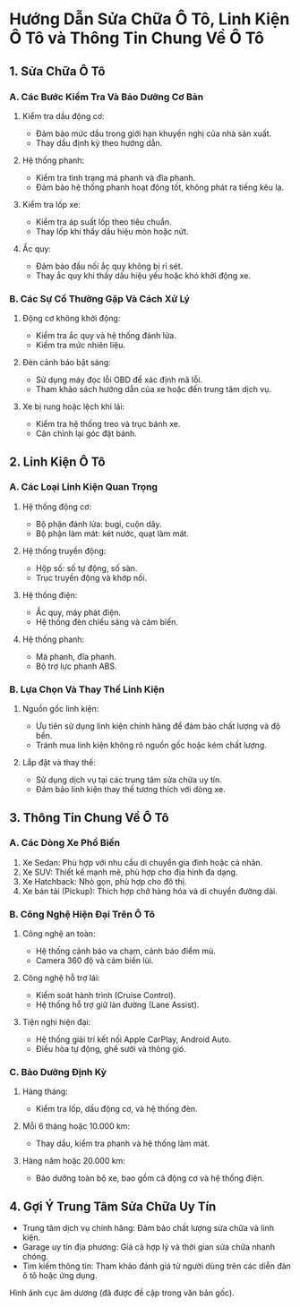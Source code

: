 # Hướng Dẫn Sửa Chữa Ô Tô, Linh Kiện Ô Tô và Thông Tin Chung Về Ô Tô

## 1. Sửa Chữa Ô Tô

### A. Các Bước Kiểm Tra Và Bảo Dưỡng Cơ Bản

1. Kiểm tra dầu động cơ:
    - Đảm bảo mức dầu trong giới hạn khuyến nghị của nhà sản xuất.
    - Thay dầu định kỳ theo hướng dẫn.

2. Hệ thống phanh:
    - Kiểm tra tình trạng má phanh và đĩa phanh.
    - Đảm bảo hệ thống phanh hoạt động tốt, không phát ra tiếng kêu lạ.

3. Kiểm tra lốp xe:
    - Kiểm tra áp suất lốp theo tiêu chuẩn.
    - Thay lốp khi thấy dấu hiệu mòn hoặc nứt.

4. Ắc quy:
    - Đảm bảo đầu nối ắc quy không bị rỉ sét.
    - Thay ắc quy khi thấy dấu hiệu yếu hoặc khó khởi động xe.

### B. Các Sự Cố Thường Gặp Và Cách Xử Lý

1. Động cơ không khởi động:
    - Kiểm tra ắc quy và hệ thống đánh lửa.
    - Kiểm tra mức nhiên liệu.

2. Đèn cảnh báo bật sáng:
    - Sử dụng máy đọc lỗi OBD để xác định mã lỗi.
    - Tham khảo sách hướng dẫn của xe hoặc đến trung tâm dịch vụ.

3. Xe bị rung hoặc lệch khi lái:
    - Kiểm tra hệ thống treo và trục bánh xe.
    - Cân chỉnh lại góc đặt bánh.


## 2. Linh Kiện Ô Tô

### A. Các Loại Linh Kiện Quan Trọng

1. Hệ thống động cơ:
    - Bộ phận đánh lửa: bugi, cuộn dây.
    - Bộ phận làm mát: két nước, quạt làm mát.

2. Hệ thống truyền động:
    - Hộp số: số tự động, số sàn.
    - Trục truyền động và khớp nối.

3. Hệ thống điện:
    - Ắc quy, máy phát điện.
    - Hệ thống đèn chiếu sáng và cảm biến.

4. Hệ thống phanh:
    - Má phanh, đĩa phanh.
    - Bộ trợ lực phanh ABS.


### B. Lựa Chọn Và Thay Thế Linh Kiện

1. Nguồn gốc linh kiện:
    - Ưu tiên sử dụng linh kiện chính hãng để đảm bảo chất lượng và độ bền.
    - Tránh mua linh kiện không rõ nguồn gốc hoặc kém chất lượng.

2. Lắp đặt và thay thế:
    - Sử dụng dịch vụ tại các trung tâm sửa chữa uy tín.
    - Đảm bảo linh kiện thay thế tương thích với dòng xe.


## 3. Thông Tin Chung Về Ô Tô

### A. Các Dòng Xe Phổ Biến

1. Xe Sedan: Phù hợp với nhu cầu di chuyển gia đình hoặc cá nhân.
2. Xe SUV: Thiết kế mạnh mẽ, phù hợp cho địa hình đa dạng.
3. Xe Hatchback: Nhỏ gọn, phù hợp cho đô thị.
4. Xe bán tải (Pickup): Thích hợp chở hàng hóa và di chuyển đường dài.


### B. Công Nghệ Hiện Đại Trên Ô Tô

1. Công nghệ an toàn:
    - Hệ thống cảnh báo va chạm, cảnh báo điểm mù.
    - Camera 360 độ và cảm biến lùi.

2. Công nghệ hỗ trợ lái:
    - Kiểm soát hành trình (Cruise Control).
    - Hệ thống hỗ trợ giữ làn đường (Lane Assist).

3. Tiện nghi hiện đại:
    - Hệ thống giải trí kết nối Apple CarPlay, Android Auto.
    - Điều hòa tự động, ghế sưởi và thông gió.


### C. Bảo Dưỡng Định Kỳ

1. Hàng tháng:
    - Kiểm tra lốp, dầu động cơ, và hệ thống đèn.

2. Mỗi 6 tháng hoặc 10.000 km:
    - Thay dầu, kiểm tra phanh và hệ thống làm mát.

3. Hàng năm hoặc 20.000 km:
    - Bảo dưỡng toàn bộ xe, bao gồm cả động cơ và hệ thống điện.


## 4. Gợi Ý Trung Tâm Sửa Chữa Uy Tín

- Trung tâm dịch vụ chính hãng: Đảm bảo chất lượng sửa chữa và linh kiện.
- Garage uy tín địa phương: Giá cả hợp lý và thời gian sửa chữa nhanh chóng.
- Tìm kiếm thông tin: Tham khảo đánh giá từ người dùng trên các diễn đàn ô tô hoặc ứng dụng.

Hình ảnh cục âm dương (đã được đề cập trong văn bản gốc).